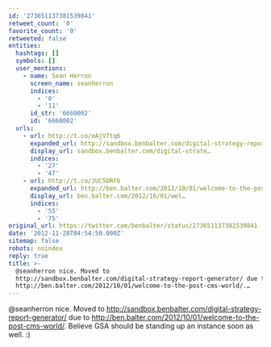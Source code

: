 ```yaml
---
id: '273651137381539841'
retweet_count: '0'
favorite_count: '0'
retweeted: false
entities:
  hashtags: []
  symbols: []
  user_mentions:
    - name: Sean Herron
      screen_name: seanherron
      indices:
        - '0'
        - '11'
      id_str: '6660002'
      id: '6660002'
  urls:
    - url: http://t.co/eAjV7tq6
      expanded_url: http://sandbox.benbalter.com/digital-strategy-report-generator/
      display_url: sandbox.benbalter.com/digital-strate…
      indices:
        - '27'
        - '47'
    - url: http://t.co/JUC5DRF6
      expanded_url: http://ben.balter.com/2012/10/01/welcome-to-the-post-cms-world/
      display_url: ben.balter.com/2012/10/01/wel…
      indices:
        - '55'
        - '75'
original_url: https://twitter.com/benbalter/status/273651137381539841
date: '2012-11-28T04:54:50.000Z'
sitemap: false
robots: noindex
reply: true
title: >-
  @seanherron nice. Moved to
  http://sandbox.benbalter.com/digital-strategy-report-generator/ due to
  http://ben.balter.com/2012/10/01/welcome-to-the-post-cms-world/.…
---
```


@seanherron nice. Moved to http://sandbox.benbalter.com/digital-strategy-report-generator/ due to http://ben.balter.com/2012/10/01/welcome-to-the-post-cms-world/. Believe GSA should be standing up an instance soon as well. :)